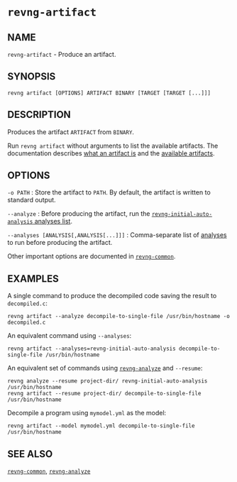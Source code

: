 `revng-artifact`
================

NAME
----

`revng-artifact` - Produce an artifact.

SYNOPSIS
--------

    revng artifact [OPTIONS] ARTIFACT BINARY [TARGET [TARGET [...]]]

DESCRIPTION
-----------

Produces the artifact `ARTIFACT` from `BINARY`.

Run `revng artifact` without arguments to list the available artifacts.
The documentation describes [what an artifact is](../../user-manual/key-concepts/artifacts-and-analyses.md#artifacts) and the [available artifacts](../artifacts.md).

OPTIONS
-------

`-o PATH`
: Store the artifact to `PATH`.
  By default, the artifact is written to standard output.

`--analyze`
: Before producing the artifact, run the [`revng-initial-auto-analysis` analyses list](../pipeline.md#analysis-lists).

`--analyses [ANALYSIS[,ANALYSIS[...]]]`
: Comma-separate list of [analyses](../analyses.md) to run before producing the artifact.

Other important options are documented in [`revng-common`](revng-common.md).

EXAMPLES
--------

A single command to produce the decompiled code saving the result to `decompiled.c`:

```
revng artifact --analyze decompile-to-single-file /usr/bin/hostname -o decompiled.c
```

An equivalent command using `--analyses`:

```
revng artifact --analyses=revng-initial-auto-analysis decompile-to-single-file /usr/bin/hostname
```

An equivalent set of commands using [`revng-analyze`](revng-analyze.md) and `--resume`:

```{bash notest}
revng analyze --resume project-dir/ revng-initial-auto-analysis /usr/bin/hostname
revng artifact --resume project-dir/ decompile-to-single-file /usr/bin/hostname
```

Decompile a program using `mymodel.yml` as the model:

```{bash notest}
revng artifact --model mymodel.yml decompile-to-single-file /usr/bin/hostname
```

SEE ALSO
--------

[`revng-common`](revng-common.md), [`revng-analyze`](revng-analyze.md)
